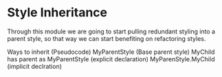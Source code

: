 # Style Inheritance
Through this module we are going to start pulling redundant styling into a parent style, so that way we can start benefiting on refactoring styles.

Ways to inherit (Pseudocode)
MyParentStyle (Base parent style)
MyChild has parent as MyParentStyle (explicit declaration)
MyParenStyle.MyChild (implicit declration)
